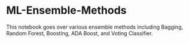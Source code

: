 # ML-Ensemble-Methods
This notebook goes over various ensemble methods including Bagging, Random Forest, Boosting, ADA Boost, and Voting Classifier.
